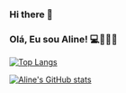 ### Hi there 👋


### Olá, Eu sou Aline! 💻👩🏽‍💻




[![Top Langs](https://github-readme-stats.vercel.app/api/top-langs/?username=AlineDsouza&layout=compact)](https://github.com/AlineDsouza/github-readme-stats)

[![Aline's GitHub stats](https://github-readme-stats.vercel.app/api?username=AlineDsouza)](https://github.com/AlineDsouza/github-readme-stats)


<!--
**AlineDsouza/AlineDsouza** is a ✨ _special_ ✨ repository because its `README.md` (this file) appears on your GitHub profile.

Here are some ideas to get you started:

- 🔭 I’m currently working on ...
- 🌱 I’m currently learning ...
- 👯 I’m looking to collaborate on ...
- 🤔 I’m looking for help with ...
- 💬 Ask me about ...
- 📫 How to reach me: ...
- 😄 Pronouns: ...
- ⚡ Fun fact: ...
-->
